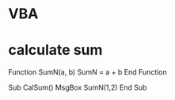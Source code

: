 # VBA
# calculate sum
Function SumN(a, b)
  SumN = a + b
 End Function
 
 Sub CalSum()
  MsgBox SumN(1,2)
 End Sub
 
 #
